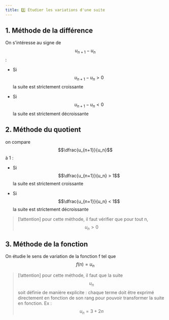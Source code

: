 ```yaml
---
title: 3️⃣ Étudier les variations d'une suite
---
```

## 1. Méthode de la différence

On s'intéresse au signe de $$u_{n+1}−u_n$$ :

- Si $$u_{n+1}−u_n > 0$$ la suite est strictement croissante


- Si $$u_{n+1} - u_n < 0$$  la suite est strictement décroissante

## 2. Méthode du quotient

on compare $$\dfrac{u_{n+1}}{u_n}$$ à 1 :

- Si $$\dfrac{u_{n+1}}{u_n} > 1$$ la suite est strictement croissante

- Si $$\dfrac{u_{n+1}}{u_n} < 1$$ la suite est strictement décroissante 


>[!attention]
> pour cette méthode, il faut vérifier que pour tout n, $$u_n>0$$

## 3. Méthode de la fonction

On étudie le sens de variation de la fonction f tel que $$f(n) = u_n$$

>[!attention]
> pour cette méthode, il faut que la suite $$u_n$$ soit définie de manière explicite : chaque terme doit être exprimé directement en fonction de son rang pour pouvoir transformer la suite en fonction. Ex : $$u_n = 3 + 2n$$
